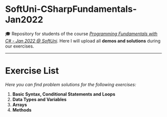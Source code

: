 # SoftUni-CSharpFundamentals-Jan2022
🎓 Repository for students of the course [*Programming Fundamentals with C# - Jan 2022 @ SoftUni*](https://softuni.bg/trainings/3606/programming-fundamentals-with-csharp-january-2022). Here I will upload all **demos and solutions** during our exercises.
***
# Exercise List
*Here you can find problem solutions for the following exercises:*
1. **Basic Syntax, Conditional Statements and Loops**
2. **Data Types and Variables**
3. **Arrays**
4. **Methods**
